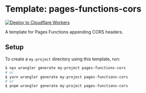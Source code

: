 # Template: pages-functions-cors

[![Deploy to Cloudflare Workers](https://deploy.workers.cloudflare.com/button)](https://deploy.workers.cloudflare.com/?url=https://github.com/cloudflare/templates/tree/main/pages-functions-cors)

A template for Pages Functions appending CORS headers.

## Setup

To create a `my-project` directory using this template, run:

```sh
$ npx wrangler generate my-project pages-functions-cors
# or
$ yarn wrangler generate my-project pages-functions-cors
# or
$ pnpm wrangler generate my-project pages-functions-cors
```

